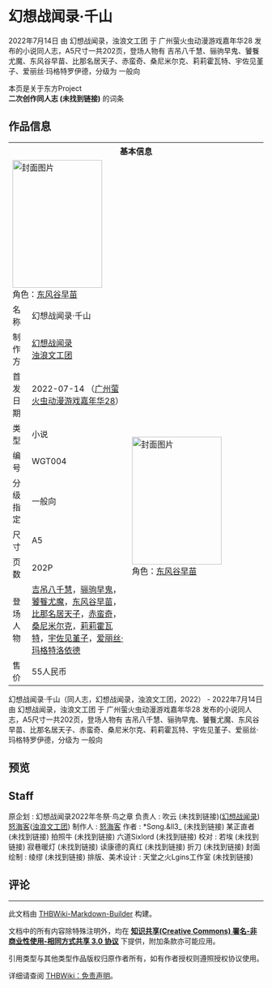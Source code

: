 # 幻想战闻录·千山

<!-- source html: G:\repos\THBWiki-Markdown-Builder\THBWikiMarkdown\Temp\main\b\bb\ns0%3A%E5%B9%BB%E6%83%B3%E6%88%98%E9%97%BB%E5%BD%95%C2%B7%E5%8D%83%E5%B1%B1.html -->

2022年7月14日 由 幻想战闻录，浊浪文工团 于 广州萤火虫动漫游戏嘉年华28 发布的小说同人志，A5尺寸一共202页，登场人物有 吉吊八千慧、骊驹早鬼、饕餮尤魔、东风谷早苗、比那名居天子、赤蛮奇、桑尼米尔克、莉莉霍瓦特、宇佐见堇子、爱丽丝·玛格特罗伊德，分级为 一般向

本页是关于东方Project  
 **二次创作同人志 (未找到链接)** 的词条

## 作品信息

<table><tbody><tr><th colspan="3">基本信息</th></tr><tr><td class="cover-artwork-mobile" colspan="2"><a href="./文件-幻想战闻录·千山封面.png.md" class="image" title="封面图片"><img alt="封面图片" src="https://upload.thwiki.cc/thumb/f/f6/%E5%B9%BB%E6%83%B3%E6%88%98%E9%97%BB%E5%BD%95%C2%B7%E5%8D%83%E5%B1%B1%E5%B0%81%E9%9D%A2.png/177px-%E5%B9%BB%E6%83%B3%E6%88%98%E9%97%BB%E5%BD%95%C2%B7%E5%8D%83%E5%B1%B1%E5%B0%81%E9%9D%A2.png" decoding="async" loading="lazy" width="177" height="252" srcset="https://upload.thwiki.cc/thumb/f/f6/%E5%B9%BB%E6%83%B3%E6%88%98%E9%97%BB%E5%BD%95%C2%B7%E5%8D%83%E5%B1%B1%E5%B0%81%E9%9D%A2.png/266px-%E5%B9%BB%E6%83%B3%E6%88%98%E9%97%BB%E5%BD%95%C2%B7%E5%8D%83%E5%B1%B1%E5%B0%81%E9%9D%A2.png 1.5x, https://upload.thwiki.cc/thumb/f/f6/%E5%B9%BB%E6%83%B3%E6%88%98%E9%97%BB%E5%BD%95%C2%B7%E5%8D%83%E5%B1%B1%E5%B0%81%E9%9D%A2.png/355px-%E5%B9%BB%E6%83%B3%E6%88%98%E9%97%BB%E5%BD%95%C2%B7%E5%8D%83%E5%B1%B1%E5%B0%81%E9%9D%A2.png 2x" data-file-width="1997" data-file-height="2834"></a><div class="cover-char">角色：<a href="./东风谷早苗.md" title="东风谷早苗">东风谷早苗</a></div></td>
</tr><tr><td class="label">名称</td><td colspan="2"> 幻想战闻录·千山 </td></tr><tr><td class="label">制作方</td><td><a href="./幻想战闻录.md" title="幻想战闻录">幻想战闻录</a><br><a href="./浊浪文工团.md" title="浊浪文工团">浊浪文工团</a></td><td class="cover-artwork" rowspan="9" style="min-width:252px;"><a href="./文件-幻想战闻录·千山封面.png.md" class="image" title="封面图片"><img alt="封面图片" src="https://upload.thwiki.cc/thumb/f/f6/%E5%B9%BB%E6%83%B3%E6%88%98%E9%97%BB%E5%BD%95%C2%B7%E5%8D%83%E5%B1%B1%E5%B0%81%E9%9D%A2.png/177px-%E5%B9%BB%E6%83%B3%E6%88%98%E9%97%BB%E5%BD%95%C2%B7%E5%8D%83%E5%B1%B1%E5%B0%81%E9%9D%A2.png" decoding="async" loading="lazy" width="177" height="252" srcset="https://upload.thwiki.cc/thumb/f/f6/%E5%B9%BB%E6%83%B3%E6%88%98%E9%97%BB%E5%BD%95%C2%B7%E5%8D%83%E5%B1%B1%E5%B0%81%E9%9D%A2.png/266px-%E5%B9%BB%E6%83%B3%E6%88%98%E9%97%BB%E5%BD%95%C2%B7%E5%8D%83%E5%B1%B1%E5%B0%81%E9%9D%A2.png 1.5x, https://upload.thwiki.cc/thumb/f/f6/%E5%B9%BB%E6%83%B3%E6%88%98%E9%97%BB%E5%BD%95%C2%B7%E5%8D%83%E5%B1%B1%E5%B0%81%E9%9D%A2.png/355px-%E5%B9%BB%E6%83%B3%E6%88%98%E9%97%BB%E5%BD%95%C2%B7%E5%8D%83%E5%B1%B1%E5%B0%81%E9%9D%A2.png 2x" data-file-width="1997" data-file-height="2834"></a><div class="cover-char">角色：<a href="./东风谷早苗.md" title="东风谷早苗">东风谷早苗</a></div></td>
</tr><tr><td class="label">首发日期</td><td>2022-07-14&#160;（<a href="/展会作品列表?e=%E5%B9%BF%E5%B7%9E%E8%90%A4%E7%81%AB%E8%99%AB%E5%8A%A8%E6%BC%AB%E6%B8%B8%E6%88%8F%E5%98%89%E5%B9%B4%E5%8D%8E%2328">广州萤火虫动漫游戏嘉年华28</a>）</td></tr><tr><td class="label">类型</td><td>小说</td></tr><tr><td class="label">编号</td><td>WGT004</td></tr><tr><td class="label">分级指定</td><td>一般向</td></tr><tr><td class="label">尺寸</td><td>A5</td></tr><tr><td class="label">页数</td><td>202P</td></tr><tr><td class="label">登场人物</td><td><a href="./吉吊八千慧.md" title="吉吊八千慧">吉吊八千慧</a>，<a href="./骊驹早鬼.md" title="骊驹早鬼">骊驹早鬼</a>，<a href="./饕餮尤魔.md" title="饕餮尤魔">饕餮尤魔</a>，<a href="./东风谷早苗.md" title="东风谷早苗">东风谷早苗</a>，<a href="./比那名居天子.md" title="比那名居天子">比那名居天子</a>，<a href="./赤蛮奇.md" title="赤蛮奇">赤蛮奇</a>，<a href="./桑尼米尔克.md" title="桑尼米尔克">桑尼米尔克</a>，<a href="./莉莉霍瓦特.md" title="莉莉霍瓦特">莉莉霍瓦特</a>，<a href="./宇佐见堇子.md" title="宇佐见堇子">宇佐见堇子</a>，<a href="./爱丽丝·玛格特洛依德.md" title="爱丽丝·玛格特洛依德">爱丽丝·玛格特洛依德</a></td></tr><tr><td class="label">售价</td><td>55人民币</td></tr></tbody></table>

幻想战闻录·千山（同人志，幻想战闻录，浊浪文工团，2022） - 2022年7月14日 由 幻想战闻录，浊浪文工团 于 广州萤火虫动漫游戏嘉年华28 发布的小说同人志，A5尺寸一共202页，登场人物有 吉吊八千慧、骊驹早鬼、饕餮尤魔、东风谷早苗、比那名居天子、赤蛮奇、桑尼米尔克、莉莉霍瓦特、宇佐见堇子、爱丽丝·玛格特罗伊德，分级为 一般向

## 预览

## Staff
原企划
: 幻想战闻录2022年冬祭·鸟之章
负责人
: 吹云 (未找到链接)([幻想战闻录](./幻想战闻录.md)) [怒海客](./怒海客.md)([浊浪文工团](./浊浪文工团.md))
制作人
: [怒海客](./怒海客.md)
作者
: *Sσng.&amp;ll3_ (未找到链接) 某正直者 (未找到链接) 拍照牛 (未找到链接) 六道Sixlord (未找到链接)
校对
: 若埃 (未找到链接) 寂巷暖灯 (未找到链接) 读康德的真红 (未找到链接) 折刀 (未找到链接)
封面绘制
: 绫缪 (未找到链接)
排版、美术设计
: 天堂之火Lgins工作室 (未找到链接)


## 评论




---

此文档由 [THBWiki-Markdown-Builder](https://github.com/Delsin-Yu/THBWiki-Markdown-Builder) 构建。

文档中的所有内容除特殊注明外，均在 [**知识共享(Creative Commons) 署名-非商业性使用-相同方式共享 3.0 协议**](https://creativecommons.org/licenses/by-sa/3.0/deed.zh-hans) 下提供，附加条款亦可能应用。

引用类型与其他类型作品版权归原作者所有，如有作者授权则遵照授权协议使用。

详细请查阅 [THBWiki：免责声明](https://thbwiki.cc/THBWiki:%E5%85%8D%E8%B4%A3%E5%A3%B0%E6%98%8E)。

